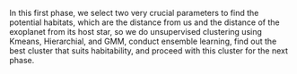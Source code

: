In this first phase, we select two very crucial parameters to find the potential habitats, which are the distance from us and the distance of the exoplanet from its host star, so we do unsupervised clustering using Kmeans, Hierarchial, and GMM, conduct ensemble learning, find out the best cluster that suits habitability, and proceed with this cluster for the next phase.
